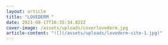```yaml
---
layout: article
title: "LOVEDERM "
date: 2021-08-17T16:35:34.822Z
cover-image: /assets/uploads/coverlovederm.jpg
article-content: "![](/assets/uploads/lovederm-site-1.jpg)"
---
```

